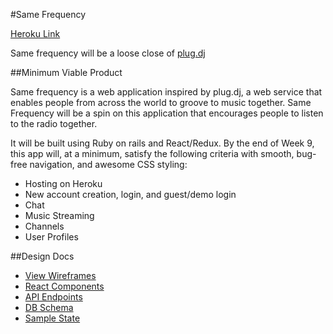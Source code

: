 #Same Frequency

[Heroku Link](https://mighty-dawn-27665.herokuapp.com/)

Same frequency will be a loose close of [plug.dj](https://plug.dj)

##Minimum Viable Product

Same frequency is a web application inspired by plug.dj, a web service that enables people from across the world to groove to music together. Same Frequency will be a spin on this application that encourages people to listen to the radio together.

It will be built using Ruby on rails and React/Redux. By the end of Week 9, this app will, at a minimum, satisfy the following criteria with smooth, bug-free navigation, and awesome CSS styling:

* Hosting on Heroku
* New account creation, login, and guest/demo login
* Chat
* Music Streaming
* Channels
* User Profiles

##Design Docs

* [View Wireframes](./wireframes)
* [React Components](./component-hierarchy.md)
* [API Endpoints](./api-endpoints.md)
* [DB Schema](./schema.md)
* [Sample State](./sample-state.md)
